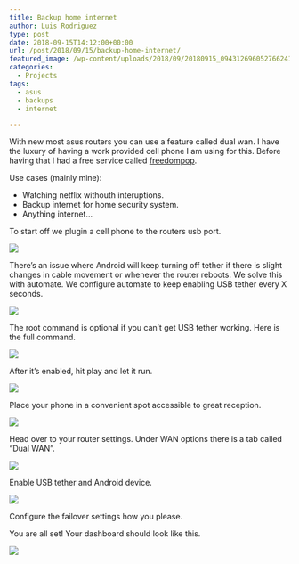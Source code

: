 ```yaml
---
title: Backup home internet
author: Luis Rodriguez
type: post
date: 2018-09-15T14:12:00+00:00
url: /post/2018/09/15/backup-home-internet/
featured_image: /wp-content/uploads/2018/09/20180915_0943126960527662415391769.jpg
categories:
  - Projects
tags:
  - asus
  - backups
  - internet

---
```

With new most asus routers you can use a feature called dual wan. I have the luxury of having a work provided cell phone I am using for this. Before having that I had a free service called [freedompop][1].

Use cases (mainly mine):

  * Watching netflix withouth interuptions.
  * Backup internet for home security system.
  * Anything internet&#8230;

To start off we plugin a cell phone to the routers usb port.

![](/uploads/2018/09/20180915_0932318158192643190909326.jpg)

<!--more-->There&#8217;s an issue where Android will keep turning off tether if there is slight changes in cable movement or whenever the router reboots. We solve this with automate. We configure automate to keep enabling USB tether every X seconds.

![](/uploads/2018/09/20180915_0945388772121150635334533.png)

The root command is optional if you can&#8217;t get USB tether working. Here is the full command.

![](/uploads/2018/09/20180915_094523896414538435102704.png)

After it&#8217;s enabled, hit play and let it run.

![](/uploads/2018/09/20180915_0930581248984325352199968.jpg)

Place your phone in a convenient spot accessible to great reception.

![](/uploads/2018/09/20180915_094244623090915077846698.jpg)

Head over to your router settings. Under WAN options there is a tab called &#8220;Dual WAN&#8221;.

![](/uploads/2018/09/20180915_0943271850039273880023030.jpg)

Enable USB tether and Android device.

![](/uploads/2018/09/20180915_0943417170682303179420009.jpg)

Configure the failover settings how you please.

You are all set! Your dashboard should look like this.

![](/uploads/2018/09/20180915_0943126960527662415391769.jpg)

 [1]: https://www.freedompop.com/phone
